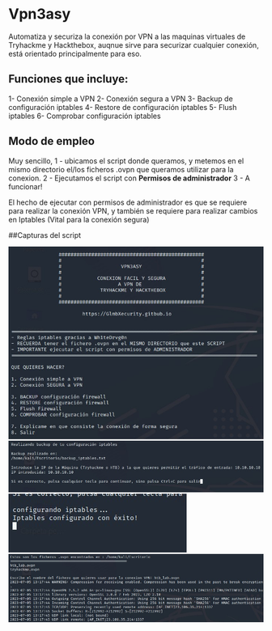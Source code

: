 # Vpn3asy
Automatiza y securiza la conexión por VPN a las maquinas virtuales de Tryhackme y Hackthebox, auqnue sirve para securizar cualquier conexión, está orientado principalmente para eso.

## Funciones que incluye:
1- Conexión simple a VPN
2- Conexión segura a VPN
3- Backup de configuración iptables
4- Restore de configuración iptables
5- Flush iptables
6- Comprobar configuración iptables


## Modo de empleo
Muy sencillo,
1 - ubicamos el script donde queramos, y metemos en el mismo directorio el/los ficheros .ovpn que queramos utilizar para la conexion.
2 - Ejecutamos el script con **Permisos de administrador**
3 - A funcionar!

El hecho de ejecutar con permisos de administrador es que se requiere para realizar la conexión VPN, y también se requiere para realizar cambios en Iptables (Vital para la conexión segura)

##Capturas del script

<img src="./menu.jpg">

<img src="./2-1.jpg">

<img src="./2-1-1.jpg">

<img src="./2-2.jpg">
